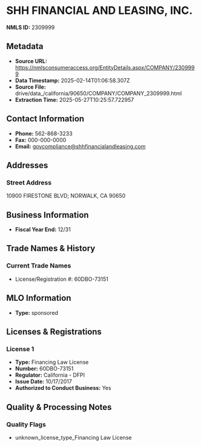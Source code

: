 # SHH FINANCIAL AND LEASING, INC.

**NMLS ID:** 2309999

## Metadata
- **Source URL:** https://nmlsconsumeraccess.org/EntityDetails.aspx/COMPANY/2309999
- **Data Timestamp:** 2025-02-14T01:06:58.307Z
- **Source File:** drive/data_/california/90650/COMPANY/COMPANY_2309999.html
- **Extraction Time:** 2025-05-27T10:25:57.722957

## Contact Information
- **Phone:** 562-868-3233
- **Fax:** 000-000-0000
- **Email:** govcompliance@shhfinancialandleasing.com

## Addresses
### Street Address
10900 FIRESTONE BLVD; NORWALK, CA 90650

## Business Information
- **Fiscal Year End:** 12/31

## Trade Names & History
### Current Trade Names
- License/Registration #: 60DBO-73151

## MLO Information
- **Type:** sponsored

## Licenses & Registrations

### License 1
- **Type:** Financing Law License
- **Number:** 60DBO-73151
- **Regulator:** California - DFPI
- **Issue Date:** 10/17/2017
- **Authorized to Conduct Business:** Yes

## Quality & Processing Notes
### Quality Flags
- unknown_license_type_Financing Law License
